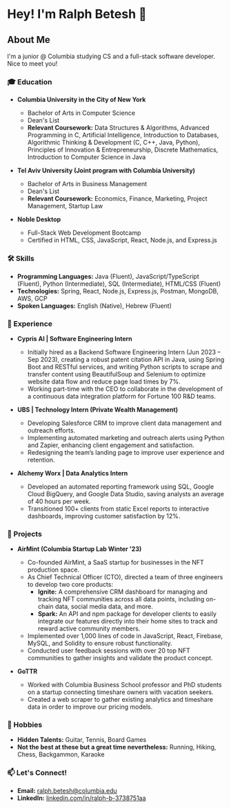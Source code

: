 # Hey! I'm Ralph Betesh 👋

## About Me
I'm a junior @ Columbia studying CS and a full-stack software developer. Nice to meet you!

### 🎓 Education
- **Columbia University in the City of New York**
  - Bachelor of Arts in Computer Science
  - Dean's List
  - **Relevant Coursework:** Data Structures & Algorithms, Advanced Programming in C, Artificial Intelligence, Introduction to Databases, Algorithmic Thinking & Development (C, C++, Java, Python), Principles of Innovation & Entrepreneurship, Discrete Mathematics, Introduction to Computer Science in Java
- **Tel Aviv University (Joint program with Columbia University)**
  - Bachelor of Arts in Business Management
  - Dean's List
  - **Relevant Coursework:** Economics, Finance, Marketing, Project Management, Startup Law

- **Noble Desktop**
  - Full-Stack Web Development Bootcamp
  - Certified in HTML, CSS, JavaScript, React, Node.js, and Express.js

### 🛠 Skills
- **Programming Languages:** Java (Fluent), JavaScript/TypeScript (Fluent), Python (Intermediate), SQL (Intermediate), HTML/CSS (Fluent)
- **Technologies:** Spring, React, Node.js, Express.js, Postman, MongoDB, AWS, GCP
- **Spoken Languages:** English (Native), Hebrew (Fluent)

### 💼 Experience
- **Cypris AI | Software Engineering Intern**
  - Initially hired as a Backend Software Engineering Intern (Jun 2023 – Sep 2023), creating a robust patent citation API in Java, using Spring Boot and RESTful services, and writing Python scripts to scrape and transfer content using BeautifulSoup and Selenium to optimize website data flow and reduce page load times by 7%.
  - Working part-time with the CEO to collaborate in the development of a continuous data integration platform for Fortune 100 R&D teams.

- **UBS | Technology Intern (Private Wealth Management)**
  - Developing Salesforce CRM to improve client data management and outreach efforts.
  - Implementing automated marketing and outreach alerts using Python and Zapier, enhancing client engagement and satisfaction.
  - Redesigning the team’s landing page to improve user experience and retention.


- **Alchemy Worx | Data Analytics Intern**
  - Developed an automated reporting framework using SQL, Google Cloud BigQuery, and Google Data Studio, saving analysts an average of 40 hours per week.
  - Transitioned 100+ clients from static Excel reports to interactive dashboards, improving customer satisfaction by 12%.

### 🚀 Projects
- **AirMint (Columbia Startup Lab Winter '23)**
  - Co-founded AirMint, a SaaS startup for businesses in the NFT production space.
  - As Chief Technical Officer (CTO), directed a team of three engineers to develop two core products:
    - **Ignite:** A comprehensive CRM dashboard for managing and tracking NFT communities across all data points, including on-chain data, social media data, and more.
    - **Spark:** An API and npm package for developer clients to easily integrate our features directly into their home sites to track and reward active community members.
  - Implemented over 1,000 lines of code in JavaScript, React, Firebase, MySQL, and Solidity to ensure robust functionality.
  - Conducted user feedback sessions with over 20 top NFT communities to gather insights and validate the product concept.

- **GoTTR**
  - Worked with Columbia Business School professor and PhD students on a startup connecting timeshare owners with vacation seekers.
  - Created a web scraper to gather existing analytics and timeshare data in order to improve our pricing models.

### 🎸 Hobbies
- **Hidden Talents:** Guitar, Tennis, Board Games
- **Not the best at these but a great time nevertheless:** Running, Hiking, Chess, Backgammon, Karaoke

### 📫 Let's Connect!
- **Email:** [ralph.betesh@columbia.edu](mailto:ralph.betesh@columbia.edu)
- **LinkedIn:** [linkedin.com/in/ralph-b-3738751aa](https://www.linkedin.com/in/ralph-b-3738751aa/)
